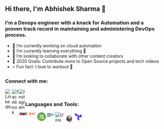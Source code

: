 ## Hi there, I'm Abhishek Sharma 👋

### I'm a Devops engineer with a knack for Automation and a proven track record in maintaining and administering DevOps process.
- 🔭 I’m currently working on cloud automation 
- 🌱 I’m currently learning everything 🤣
- 👯 I’m looking to collaborate with other content creators
- 🥅 2020 Goals: Contribute more to Open Source projects and tech videos 
- ⚡ Fun fact: I love to workout 🏃

### Connect with me:


[<img align="left" alt="LinkedIn" width="22px" src="https://cdn.jsdelivr.net/npm/simple-icons@v3/icons/linkedin.svg" />][linkedin]
[<img align="left" alt="facebook" width="22px" src="https://cdn.jsdelivr.net/npm/simple-icons@3.3.0/icons/facebook.svg" />][facebook]
[<img align="left" alt="Instagram" width="22px" src="https://cdn.jsdelivr.net/npm/simple-icons@v3/icons/instagram.svg" />][instagram]

<br />

### Languages and Tools:


<img align="left" alt="Unix" width="30px" src="https://raw.githubusercontent.com/parzival92/parzival92/master/icons/maven.jpg" />
<img align="left" alt="Unix" width="30px" src="https://raw.githubusercontent.com/parzival92/parzival92/master/icons/git.png"/>
<img align="left" alt="Unix" width="30px" src="https://raw.githubusercontent.com/parzival92/parzival92/master/icons/jfrog.png"/>
<img align="left" alt="Unix" width="30px" src="https://raw.githubusercontent.com/parzival92/parzival92/master/icons/shell.jpg"/>
<img align="left" alt="Unix" width="30px" src="https://simpleicons.org/icons/microsoftazure.svg"/>
<img align="left" alt="Unix" width="30px" src="https://raw.githubusercontent.com/parzival92/parzival92/master/icons/jenkins.png"/>
<img align="left" alt="Unix" width="30px" src="https://raw.githubusercontent.com/parzival92/parzival92/master/icons/teraform.png"/>


    



[facebook]: https://www.facebook.com/abhishek.slayer
[instagram]: https://www.instagram.com/parzival.92
[linkedin]: https://www.linkedin.com/in/abhishek-sharma-790a8b149/
